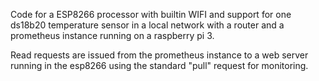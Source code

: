 Code for a ESP8266 processor with builtin WIFI and support for one ds18b20 temperature sensor in a local network with a router and a prometheus instance running on a raspberry pi 3.

Read requests are issued from the prometheus instance to a web server running in the esp8266 using the standard "pull" request for monitoring. 